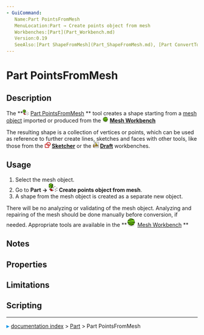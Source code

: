 ```yaml
---
- GuiCommand:
   Name:Part PointsFromMesh‎
   MenuLocation:Part → Create points object from mesh
   Workbenches:[Part](Part_Workbench.md)
   Version:0.19
   SeeAlso:[Part ShapeFromMesh](Part_ShapeFromMesh.md), [Part ConvertToSolid](Part_MakeSolid.md), [Part RefineShape](Part_RefineShape.md)
---
```


# Part PointsFromMesh

## Description

The **<img src="images/Part_PointsFromMesh.svg" width=16px> [Part PointsFromMesh](Part_PointsFromMesh.md)
** tool creates a shape starting from a [mesh object](Glossary#Mesh.md) imported or produced from the **<img src="images/Workbench_Mesh.svg" width=16px> [Mesh Workbench](Mesh_Workbench.md)**

The resulting shape is a collection of vertices or points, which can be used as reference to further create lines, sketches and faces with other tools, like those from the **<img src="images/Workbench_Sketcher.svg" width=16px> [Sketcher](Sketcher_Workbench.md)** or the **<img src="images/Workbench_Draft.svg" width=16px> [Draft](Draft_Workbench.md)** workbenches.

## Usage

1.  Select the mesh object.
2.  Go to **Part → <img src="images/Part_PointsFromMesh.svg" width=24px> Create points object from mesh**.
3.  A shape from the mesh object is created as a separate new object.

There will be no analyzing or validating of the mesh object. Analyzing and repairing of the mesh should be done manually before conversion, if needed. Appropriate tools are available in the **<img src="images/Workbench_Mesh.svg" width=24px> [Mesh Workbench](Mesh_Workbench.md)
**

## Notes

## Properties

## Limitations

## Scripting



---
![](images/Right_arrow.png) [documentation index](../README.md) > [Part](Part_Workbench.md) > Part PointsFromMesh
